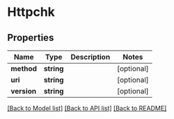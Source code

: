 # Httpchk

## Properties
Name | Type | Description | Notes
------------ | ------------- | ------------- | -------------
**method** | **string** |  | [optional] 
**uri** | **string** |  | [optional] 
**version** | **string** |  | [optional] 

[[Back to Model list]](../../README.md#documentation-for-models) [[Back to API list]](../../README.md#documentation-for-api-endpoints) [[Back to README]](../../README.md)

